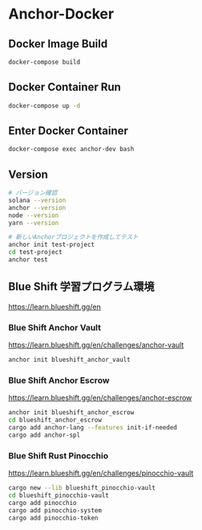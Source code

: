 # Anchor-Docker

## Docker Image Build

```bash
docker-compose build
```

## Docker Container Run

```bash
docker-compose up -d
```

## Enter Docker Container

```bash
docker-compose exec anchor-dev bash
```

## Version

```bash
# バージョン確認
solana --version
anchor --version
node --version
yarn --version

# 新しいAnchorプロジェクトを作成してテスト
anchor init test-project
cd test-project
anchor test
```

## Blue Shift 学習プログラム環境

https://learn.blueshift.gg/en

### Blue Shift Anchor Vault

https://learn.blueshift.gg/en/challenges/anchor-vault

```bash
anchor init blueshift_anchor_vault
```

### Blue Shift Anchor Escrow

https://learn.blueshift.gg/en/challenges/anchor-escrow

```bash
anchor init blueshift_anchor_escrow
cd blueshift_anchor_escrow
cargo add anchor-lang --features init-if-needed
cargo add anchor-spl
```

### Blue Shift Rust Pinocchio

https://learn.blueshift.gg/en/challenges/pinocchio-vault

```bash
cargo new --lib blueshift_pinocchio-vault
cd blueshift_pinocchio-vault
cargo add pinocchio
cargo add pinocchio-system
cargo add pinocchio-token
```

